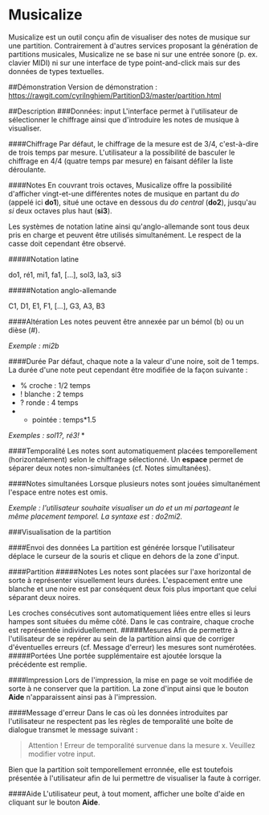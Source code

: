 # Musicalize

Musicalize est un outil conçu afin de visualiser des notes de musique sur une partition. Contrairement à d'autres services proposant la génération de partitions musicales, Musicalize ne se base ni sur une entrée sonore (p. ex. clavier MIDI) ni sur une interface de type point-and-click mais sur des données de types textuelles.

##Démonstration
Version de démonstration :
https://rawgit.com/cyrilnghiem/PartitionD3/master/partition.html

##Description
###Données: input
L'interface permet à l'utilisateur de sélectionner le chiffrage ainsi que d'introduire les notes de musique à visualiser.

####Chiffrage
Par défaut, le chiffrage de la mesure est de 3/4, c'est-à-dire de trois temps par mesure. L'utilisateur a la possibilité de basculer le chiffrage en 4/4 (quatre temps par mesure) en faisant défiler la liste déroulante.

####Notes
En couvrant trois octaves, Musicalize offre la possibilité d'afficher vingt-et-une différentes notes de musique en partant du *do* (appelé ici **do1**), situé une octave en dessous du *do central* (**do2**), jusqu'au *si* deux octaves plus haut (**si3**). 

Les systèmes de notation latine ainsi qu'anglo-allemande sont tous deux pris en charge et peuvent être utilisés simultanément. Le respect de la casse doit cependant être observé. 

#####Notation latine

do1, ré1, mi1, fa1, [...], sol3, la3, si3

#####Notation anglo-allemande

C1, D1, E1, F1, [...], G3, A3, B3

####Altération
Les notes peuvent être annexée par un bémol (b) ou un dièse (#).


*Exemple : mi2b*

####Durée
Par défaut, chaque note a la valeur d'une noire, soit de 1 temps. La durée d'une note peut cependant être modifiée de la façon suivante :

* % croche : 1/2 temps
* ! blanche : 2 temps
* ? ronde : 4 temps
* * pointée : temps*1.5


*Exemples : sol1?, ré3!* *

####Temporalité
Les notes sont automatiquement placées temporellement (horizontalement) selon le chiffrage sélectionné. Un **espace** permet de séparer deux notes non-simultanées (cf. Notes simultanées).

####Notes simultanées
Lorsque plusieurs notes sont jouées simultanément l'espace entre notes est omis. 


*Exemple : l'utilisateur souhaite visualiser un do et un mi partageant le même placement temporel. La syntaxe est : do2mi2.* 

###Visualisation de la partition

####Envoi des données
La partition est générée lorsque l'utilisateur déplace le curseur de la souris et clique en dehors de la zone d'input.

####Partition
#####Notes
Les notes sont placées sur l'axe horizontal de sorte à représenter visuellement leurs durées. L'espacement entre une blanche et une noire est par conséquent deux fois plus important que celui séparant deux noires. 


Les croches consécutives sont automatiquement liées entre elles si leurs hampes sont situées du même côté. Dans le cas contraire, chaque croche est représentée individuellement.
#####Mesures
Afin de permettre à l'utilisateur de se repérer au sein de la partition ainsi que de corriger d'éventuelles erreurs (cf. Message d'erreur) les mesures sont numérotées. 
#####Portées
Une portée supplémentaire est ajoutée lorsque la précédente est remplie. 


####Impression
Lors de l'impression, la mise en page se voit modifiée de sorte à ne conserver que la partition. La zone d'input ainsi que le bouton **Aide** n'apparaissent ainsi pas à l'impression.  

####Message d'erreur
Dans le cas où les données introduites par l'utilisateur ne respectent pas les règles de temporalité une boîte de dialogue transmet le message suivant : 
> Attention !
> Erreur de temporalité survenue dans la mesure x. Veuillez modifier votre input.

Bien que la partition soit temporellement erronnée, elle est toutefois présentée à l'utilisateur afin de lui permettre de visualiser la faute à corriger.

####Aide
L'utilisateur peut, à tout moment, afficher une boîte d'aide en cliquant sur le bouton **Aide**.





